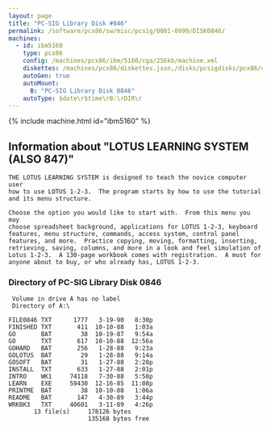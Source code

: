 ```yaml
---
layout: page
title: "PC-SIG Library Disk #846"
permalink: /software/pcx86/sw/misc/pcsig/0001-0999/DISK0846/
machines:
  - id: ibm5160
    type: pcx86
    config: /machines/pcx86/ibm/5160/cga/256kb/machine.xml
    diskettes: /machines/pcx86/diskettes.json,/disks/pcsigdisks/pcx86/diskettes.json
    autoGen: true
    autoMount:
      B: "PC-SIG Library Disk 0846"
    autoType: $date\r$time\rB:\rDIR\r
---
```


{% include machine.html id="ibm5160" %}

## Information about "LOTUS LEARNING SYSTEM (ALSO 847)"

    THE LOTUS LEARNING SYSTEM is designed to teach the novice computer user
    how to use LOTUS 1-2-3.  The program starts by how to use the tutorial
    and its menu structure.
    
    Choose the option you would like to start with.  From this menu you may
    choose spreadsheet background, applications for LOTUS 1-2-3, keyboard
    features, menu structure, commands, access system, control panel
    features, and more.  Practice copying, moving, formatting, inserting,
    retrieving, saving, columns, and more in a look and feel simulation of
    Lotus 1-2-3.  A 130-page workbook comes with registration.  A must for
    anyone about to buy, or who already has, LOTUS 1-2-3.

### Directory of PC-SIG Library Disk 0846

     Volume in drive A has no label
     Directory of A:\

    FILE0846 TXT      1777   3-19-90   8:30p
    FINISHED TXT       411  10-10-88   1:03a
    GO       BAT        38  10-19-87   9:54a
    GO       TXT       617  10-10-88  12:56a
    GOHARD   BAT       256   1-28-88   9:23a
    GOLOTUS  BAT        29   1-28-88   9:14a
    GOSOFT   BAT        31   1-27-88   2:28p
    INSTALL  TXT       633   1-27-88   2:01p
    INTRO    WK1     74118   7-30-88   5:58p
    LEARN    EXE     59430  12-16-85  11:08p
    PRINTME  BAT        38  10-10-88   1:06a
    README   BAT       147   4-30-89   3:44p
    WRKBK3   TXT     40601   3-11-89   4:26p
           13 file(s)     178126 bytes
                          135168 bytes free
